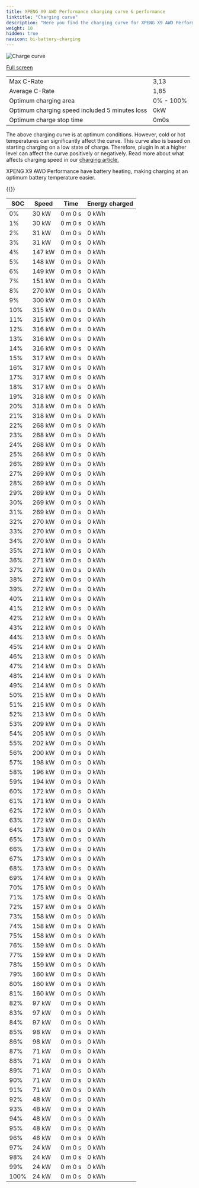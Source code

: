 ```yaml
---
title: XPENG X9 AWD Performance charging curve & performance
linktitle: "Charging curve"
description: "Here you find the charging curve for XPENG X9 AWD Performance. "
weight: 10
hidden: true
navicon: bi-battery-charging
---
```

<!-- markdownlint-disable MD033 -->
<img src="../chargingcurve.svg" alt="Charge curve" class="img-fluid">

[Full screen](../chargingcurve.svg)


<table class="table table-striped">
<tbody>
<tr>
<td>Max C-Rate</td><td>3,13</td>
</tr>
<tr>
<td>Average C-Rate</td><td>1,85</td>
</tr>
<tr>
<td>Optimum charging area</td><td>0% - 100%</td>
</tr>
<tr>
<td>Optimum charging speed included 5 minutes loss</td><td>0kW</td>
</tr>
<tr>
<td>Optimum charge stop time</td><td>0m0s</td>
</tr>
</tbody>
</table>


The above charging curve is at optimum conditions. However, cold or hot temperatures can significantly affect the curve. This curve also is based on starting charging on a low state of charge. Therefore, plugin in at a higher level can affect the curve positively or negatively. Read more about what affects charging speed in our [charging article.](../../../../../technology/battery/charging/) 


XPENG X9 AWD Performance have battery heating, making charging at an optimum battery temperature easier. 


{{<evkxdisplayaddarticle />}}
<table class="table table-striped">
<thead>
<tr><th>SOC</th><th>Speed</th><th>Time</th><th>Energy charged</th></tr>
</thead>
<tbody>
<tr>
<td>0%</td><td>30 kW</td><td> 0 m 0 s </td><td>0 kWh </td>
</tr>
<tr>
<td>1%</td><td>30 kW</td><td> 0 m 0 s </td><td>0 kWh </td>
</tr>
<tr>
<td>2%</td><td>31 kW</td><td> 0 m 0 s </td><td>0 kWh </td>
</tr>
<tr>
<td>3%</td><td>31 kW</td><td> 0 m 0 s </td><td>0 kWh </td>
</tr>
<tr>
<td>4%</td><td>147 kW</td><td> 0 m 0 s </td><td>0 kWh </td>
</tr>
<tr>
<td>5%</td><td>148 kW</td><td> 0 m 0 s </td><td>0 kWh </td>
</tr>
<tr>
<td>6%</td><td>149 kW</td><td> 0 m 0 s </td><td>0 kWh </td>
</tr>
<tr>
<td>7%</td><td>151 kW</td><td> 0 m 0 s </td><td>0 kWh </td>
</tr>
<tr>
<td>8%</td><td>270 kW</td><td> 0 m 0 s </td><td>0 kWh </td>
</tr>
<tr>
<td>9%</td><td>300 kW</td><td> 0 m 0 s </td><td>0 kWh </td>
</tr>
<tr>
<td>10%</td><td>315 kW</td><td> 0 m 0 s </td><td>0 kWh </td>
</tr>
<tr>
<td>11%</td><td>315 kW</td><td> 0 m 0 s </td><td>0 kWh </td>
</tr>
<tr>
<td>12%</td><td>316 kW</td><td> 0 m 0 s </td><td>0 kWh </td>
</tr>
<tr>
<td>13%</td><td>316 kW</td><td> 0 m 0 s </td><td>0 kWh </td>
</tr>
<tr>
<td>14%</td><td>316 kW</td><td> 0 m 0 s </td><td>0 kWh </td>
</tr>
<tr>
<td>15%</td><td>317 kW</td><td> 0 m 0 s </td><td>0 kWh </td>
</tr>
<tr>
<td>16%</td><td>317 kW</td><td> 0 m 0 s </td><td>0 kWh </td>
</tr>
<tr>
<td>17%</td><td>317 kW</td><td> 0 m 0 s </td><td>0 kWh </td>
</tr>
<tr>
<td>18%</td><td>317 kW</td><td> 0 m 0 s </td><td>0 kWh </td>
</tr>
<tr>
<td>19%</td><td>318 kW</td><td> 0 m 0 s </td><td>0 kWh </td>
</tr>
<tr>
<td>20%</td><td>318 kW</td><td> 0 m 0 s </td><td>0 kWh </td>
</tr>
<tr>
<td>21%</td><td>318 kW</td><td> 0 m 0 s </td><td>0 kWh </td>
</tr>
<tr>
<td>22%</td><td>268 kW</td><td> 0 m 0 s </td><td>0 kWh </td>
</tr>
<tr>
<td>23%</td><td>268 kW</td><td> 0 m 0 s </td><td>0 kWh </td>
</tr>
<tr>
<td>24%</td><td>268 kW</td><td> 0 m 0 s </td><td>0 kWh </td>
</tr>
<tr>
<td>25%</td><td>268 kW</td><td> 0 m 0 s </td><td>0 kWh </td>
</tr>
<tr>
<td>26%</td><td>269 kW</td><td> 0 m 0 s </td><td>0 kWh </td>
</tr>
<tr>
<td>27%</td><td>269 kW</td><td> 0 m 0 s </td><td>0 kWh </td>
</tr>
<tr>
<td>28%</td><td>269 kW</td><td> 0 m 0 s </td><td>0 kWh </td>
</tr>
<tr>
<td>29%</td><td>269 kW</td><td> 0 m 0 s </td><td>0 kWh </td>
</tr>
<tr>
<td>30%</td><td>269 kW</td><td> 0 m 0 s </td><td>0 kWh </td>
</tr>
<tr>
<td>31%</td><td>269 kW</td><td> 0 m 0 s </td><td>0 kWh </td>
</tr>
<tr>
<td>32%</td><td>270 kW</td><td> 0 m 0 s </td><td>0 kWh </td>
</tr>
<tr>
<td>33%</td><td>270 kW</td><td> 0 m 0 s </td><td>0 kWh </td>
</tr>
<tr>
<td>34%</td><td>270 kW</td><td> 0 m 0 s </td><td>0 kWh </td>
</tr>
<tr>
<td>35%</td><td>271 kW</td><td> 0 m 0 s </td><td>0 kWh </td>
</tr>
<tr>
<td>36%</td><td>271 kW</td><td> 0 m 0 s </td><td>0 kWh </td>
</tr>
<tr>
<td>37%</td><td>271 kW</td><td> 0 m 0 s </td><td>0 kWh </td>
</tr>
<tr>
<td>38%</td><td>272 kW</td><td> 0 m 0 s </td><td>0 kWh </td>
</tr>
<tr>
<td>39%</td><td>272 kW</td><td> 0 m 0 s </td><td>0 kWh </td>
</tr>
<tr>
<td>40%</td><td>211 kW</td><td> 0 m 0 s </td><td>0 kWh </td>
</tr>
<tr>
<td>41%</td><td>212 kW</td><td> 0 m 0 s </td><td>0 kWh </td>
</tr>
<tr>
<td>42%</td><td>212 kW</td><td> 0 m 0 s </td><td>0 kWh </td>
</tr>
<tr>
<td>43%</td><td>212 kW</td><td> 0 m 0 s </td><td>0 kWh </td>
</tr>
<tr>
<td>44%</td><td>213 kW</td><td> 0 m 0 s </td><td>0 kWh </td>
</tr>
<tr>
<td>45%</td><td>214 kW</td><td> 0 m 0 s </td><td>0 kWh </td>
</tr>
<tr>
<td>46%</td><td>213 kW</td><td> 0 m 0 s </td><td>0 kWh </td>
</tr>
<tr>
<td>47%</td><td>214 kW</td><td> 0 m 0 s </td><td>0 kWh </td>
</tr>
<tr>
<td>48%</td><td>214 kW</td><td> 0 m 0 s </td><td>0 kWh </td>
</tr>
<tr>
<td>49%</td><td>214 kW</td><td> 0 m 0 s </td><td>0 kWh </td>
</tr>
<tr>
<td>50%</td><td>215 kW</td><td> 0 m 0 s </td><td>0 kWh </td>
</tr>
<tr>
<td>51%</td><td>215 kW</td><td> 0 m 0 s </td><td>0 kWh </td>
</tr>
<tr>
<td>52%</td><td>213 kW</td><td> 0 m 0 s </td><td>0 kWh </td>
</tr>
<tr>
<td>53%</td><td>209 kW</td><td> 0 m 0 s </td><td>0 kWh </td>
</tr>
<tr>
<td>54%</td><td>205 kW</td><td> 0 m 0 s </td><td>0 kWh </td>
</tr>
<tr>
<td>55%</td><td>202 kW</td><td> 0 m 0 s </td><td>0 kWh </td>
</tr>
<tr>
<td>56%</td><td>200 kW</td><td> 0 m 0 s </td><td>0 kWh </td>
</tr>
<tr>
<td>57%</td><td>198 kW</td><td> 0 m 0 s </td><td>0 kWh </td>
</tr>
<tr>
<td>58%</td><td>196 kW</td><td> 0 m 0 s </td><td>0 kWh </td>
</tr>
<tr>
<td>59%</td><td>194 kW</td><td> 0 m 0 s </td><td>0 kWh </td>
</tr>
<tr>
<td>60%</td><td>172 kW</td><td> 0 m 0 s </td><td>0 kWh </td>
</tr>
<tr>
<td>61%</td><td>171 kW</td><td> 0 m 0 s </td><td>0 kWh </td>
</tr>
<tr>
<td>62%</td><td>172 kW</td><td> 0 m 0 s </td><td>0 kWh </td>
</tr>
<tr>
<td>63%</td><td>172 kW</td><td> 0 m 0 s </td><td>0 kWh </td>
</tr>
<tr>
<td>64%</td><td>173 kW</td><td> 0 m 0 s </td><td>0 kWh </td>
</tr>
<tr>
<td>65%</td><td>173 kW</td><td> 0 m 0 s </td><td>0 kWh </td>
</tr>
<tr>
<td>66%</td><td>173 kW</td><td> 0 m 0 s </td><td>0 kWh </td>
</tr>
<tr>
<td>67%</td><td>173 kW</td><td> 0 m 0 s </td><td>0 kWh </td>
</tr>
<tr>
<td>68%</td><td>173 kW</td><td> 0 m 0 s </td><td>0 kWh </td>
</tr>
<tr>
<td>69%</td><td>174 kW</td><td> 0 m 0 s </td><td>0 kWh </td>
</tr>
<tr>
<td>70%</td><td>175 kW</td><td> 0 m 0 s </td><td>0 kWh </td>
</tr>
<tr>
<td>71%</td><td>175 kW</td><td> 0 m 0 s </td><td>0 kWh </td>
</tr>
<tr>
<td>72%</td><td>157 kW</td><td> 0 m 0 s </td><td>0 kWh </td>
</tr>
<tr>
<td>73%</td><td>158 kW</td><td> 0 m 0 s </td><td>0 kWh </td>
</tr>
<tr>
<td>74%</td><td>158 kW</td><td> 0 m 0 s </td><td>0 kWh </td>
</tr>
<tr>
<td>75%</td><td>158 kW</td><td> 0 m 0 s </td><td>0 kWh </td>
</tr>
<tr>
<td>76%</td><td>159 kW</td><td> 0 m 0 s </td><td>0 kWh </td>
</tr>
<tr>
<td>77%</td><td>159 kW</td><td> 0 m 0 s </td><td>0 kWh </td>
</tr>
<tr>
<td>78%</td><td>159 kW</td><td> 0 m 0 s </td><td>0 kWh </td>
</tr>
<tr>
<td>79%</td><td>160 kW</td><td> 0 m 0 s </td><td>0 kWh </td>
</tr>
<tr>
<td>80%</td><td>160 kW</td><td> 0 m 0 s </td><td>0 kWh </td>
</tr>
<tr>
<td>81%</td><td>160 kW</td><td> 0 m 0 s </td><td>0 kWh </td>
</tr>
<tr>
<td>82%</td><td>97 kW</td><td> 0 m 0 s </td><td>0 kWh </td>
</tr>
<tr>
<td>83%</td><td>97 kW</td><td> 0 m 0 s </td><td>0 kWh </td>
</tr>
<tr>
<td>84%</td><td>97 kW</td><td> 0 m 0 s </td><td>0 kWh </td>
</tr>
<tr>
<td>85%</td><td>98 kW</td><td> 0 m 0 s </td><td>0 kWh </td>
</tr>
<tr>
<td>86%</td><td>98 kW</td><td> 0 m 0 s </td><td>0 kWh </td>
</tr>
<tr>
<td>87%</td><td>71 kW</td><td> 0 m 0 s </td><td>0 kWh </td>
</tr>
<tr>
<td>88%</td><td>71 kW</td><td> 0 m 0 s </td><td>0 kWh </td>
</tr>
<tr>
<td>89%</td><td>71 kW</td><td> 0 m 0 s </td><td>0 kWh </td>
</tr>
<tr>
<td>90%</td><td>71 kW</td><td> 0 m 0 s </td><td>0 kWh </td>
</tr>
<tr>
<td>91%</td><td>71 kW</td><td> 0 m 0 s </td><td>0 kWh </td>
</tr>
<tr>
<td>92%</td><td>48 kW</td><td> 0 m 0 s </td><td>0 kWh </td>
</tr>
<tr>
<td>93%</td><td>48 kW</td><td> 0 m 0 s </td><td>0 kWh </td>
</tr>
<tr>
<td>94%</td><td>48 kW</td><td> 0 m 0 s </td><td>0 kWh </td>
</tr>
<tr>
<td>95%</td><td>48 kW</td><td> 0 m 0 s </td><td>0 kWh </td>
</tr>
<tr>
<td>96%</td><td>48 kW</td><td> 0 m 0 s </td><td>0 kWh </td>
</tr>
<tr>
<td>97%</td><td>24 kW</td><td> 0 m 0 s </td><td>0 kWh </td>
</tr>
<tr>
<td>98%</td><td>24 kW</td><td> 0 m 0 s </td><td>0 kWh </td>
</tr>
<tr>
<td>99%</td><td>24 kW</td><td> 0 m 0 s </td><td>0 kWh </td>
</tr>
<tr>
<td>100%</td><td>24 kW</td><td> 0 m 0 s </td><td>0 kWh </td>
</tr>
</tbody>
</table>

